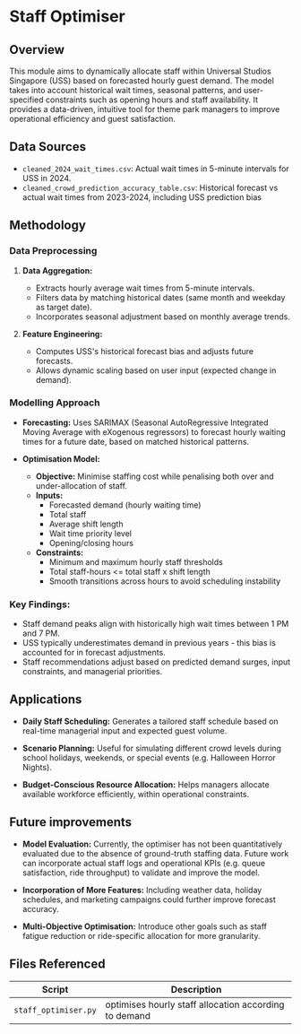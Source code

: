 # Staff Optimiser

## Overview

This module aims to dynamically allocate staff within Universal Studios Singapore (USS) based on forecasted hourly guest demand. The model takes into account historical wait times, seasonal patterns, and user-specified constraints such as opening hours and staff availability. It provides a data-driven, intuitive tool for theme park managers to improve operational efficiency and guest satisfaction.

## Data Sources

- `cleaned_2024_wait_times.csv`: Actual wait times in 5-minute intervals for USS in 2024.
- `cleaned_crowd_prediction_accuracy_table.csv`: Historical forecast vs actual wait times from 2023-2024, including USS prediction bias

## Methodology

### Data Preprocessing

1. **Data Aggregation:**
    - Extracts hourly average wait times from 5-minute intervals.
    - Filters data by matching historical dates (same month and weekday as target date).
    - Incorporates seasonal adjustment based on monthly average trends.

2. **Feature Engineering:**
    - Computes USS's historical forecast bias and adjusts future forecasts.
    - Allows dynamic scaling based on user input (expected change in demand).

### Modelling Approach

- **Forecasting:**
    Uses SARIMAX (Seasonal AutoRegressive Integrated Moving Average with eXogenous regressors) to forecast hourly waiting times for a future date, based on matched historical patterns.

- **Optimisation Model:**
    - **Objective:** Minimise staffing cost while penalising both over and under-allocation of staff.
    - **Inputs:**
        - Forecasted demand (hourly waiting time)
        - Total staff
        - Average shift length
        - Wait time priority level
        - Opening/closing hours
    - **Constraints:**
        - Minimum and maximum hourly staff thresholds
        - Total staff-hours <= total staff x shift length
        - Smooth transitions across hours to avoid scheduling instability

### Key Findings:

- Staff demand peaks align with historically high wait times between 1 PM and 7 PM.
- USS typically underestimates demand in previous years - this bias is accounted for in forecast adjustments.
- Staff recommendations adjust based on predicted demand surges, input constraints, and managerial priorities.

## Applications

- **Daily Staff Scheduling:**
    Generates a tailored staff schedule based on real-time managerial input and expected guest volume.

- **Scenario Planning:**
    Useful for simulating different crowd levels during school holidays, weekends, or special events (e.g. Halloween Horror Nights).

- **Budget-Conscious Resource Allocation:**
    Helps managers allocate available workforce efficiently, within operational constraints.

## Future improvements

- **Model Evaluation:**
    Currently, the optimiser has not been quantitatively evaluated due to the absence of ground-truth staffing data. Future work can incorporate actual staff logs and operational KPIs (e.g. queue satisfaction, ride throughput) to validate and improve the model.

- **Incorporation of More Features:**
    Including weather data, holiday schedules, and marketing campaigns could further improve forecast accuracy.

- **Multi-Objective Optimisation:**
    Introduce other goals such as staff fatigue reduction or ride-specific allocation for more granularity.

## Files Referenced

| Script                             | Description                                                  |
|------------------------------------|--------------------------------------------------------------|
| `staff_optimiser.py` | optimises hourly staff allocation according to demand            |
